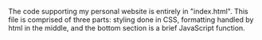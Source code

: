 The code supporting my personal website is entirely in "index.html". This file is comprised of three parts: styling done in CSS, formatting handled by html in the middle,
and the bottom section is a brief JavaScript function.
